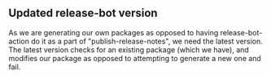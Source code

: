 ## Updated release-bot version

As we are generating our own packages as opposed to having release-bot-action do it as a part of "publish-release-notes", we need the latest version.  The latest version checks for an existing package (which we have), and modifies our package as opposed to attempting to generate a new one and fail.

